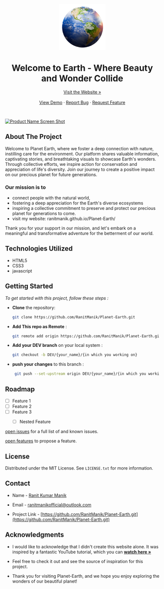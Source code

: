 <a name="readme-top"></a>
<br />
<div align="center">
  <a href="https://ranitmanik.github.io/Planet-Earth">
    <img src="Assets/logo2.png" alt="Logo" height="150px">
  </a>
<h1> Welcome to Earth - Where Beauty and Wonder Collide
</h1>
<a href="https://ranitmanik.github.io/Planet-Earth">Visit the Website »</a>
<br >
  <br>
<a href="https://ranitmanik.github.io/Planet-Earth/">View Demo</a>
·
<a href=".github/ISSUE/bug-report---.md">Report Bug</a>
·
<a href=".github/ISSUE/feature-request---.md">Request Feature</a>
  </p>
</div>
<br>

[![Product Name Screen Shot][product-screenshot]](ranitmanik.github.io/Planet-Earth/)

## About The Project

Welcome to Planet Earth, where we foster a deep connection with nature, instilling care for the environment. Our platform shares valuable information, captivating stories, and breathtaking visuals to showcase Earth's wonders. Through collective efforts, we inspire action for conservation and appreciation of life's diversity. Join our journey to create a positive impact on our precious planet for future generations.

### Our mission is to
 
- connect people with the natural world,
- fostering a deep appreciation for the Earth's diverse ecosystems
- inspiring a collective commitment to preserve and protect our precious planet for generations to come.
- visit my website: ranitmanik.github.io/Planet-Earth/

Thank you for your support in our mission, and let's embark on a meaningful and transformative adventure for the betterment of our world.

## Technologies Utilized

- HTML5
- CSS3
- javascript


## Getting Started

_To get started with this project, follow these steps :_
<br>

- **Clone** the repository:

   ```bash
   git clone https://github.com/RanitManik/Planet-Earth.git

- **Add This repo as Remote**  :

   ```bash
   git remote add origin https://github.com/RanitManik/Planet-Earth.git

- **Add your DEV branch** on your local system :

   ```bash
   git checkout -b DEV/{your_name}/{in which you working on}

- **push your changes** to this branch :

   ```bash
    git push --set-upstream origin DEV/{your_name}/{in which you working on}

## Roadmap

- [ ] Feature 1
- [ ] Feature 2
- [ ] Feature 3
  - [ ] Nested Feature


 [open issues](.github/ISSUE/bug-report---.md) for a full list of and known issues.
 
 [open features](.github/ISSUE/bug-report---.md) to propose a feature.


<!-- CONTRIBUTING -->

## License

Distributed under the MIT License. See `LICENSE.txt` for more information.

<!-- CONTACT -->

## Contact

- Name - <a href="https://ranitmanik.github.io/Portfolio-1.0/">Ranit Kumar Manik</a>

- Email - ranitmanikofficial@outlook.com

- Project Link - [https://github.com/RanitManik/Planet-Earth.git](https://github.com/RanitManik/Planet-Earth.git)

<!-- ACKNOWLEDGMENTS -->

## Acknowledgments

- I would like to acknowledge that I didn't create this website alone. It was inspired by a fantastic YouTube tutorial, which you can <a href="https://youtu.be/xG1_vbVPUUs"><strong> watch here »</strong></a>

- Feel free to check it out and see the source of inspiration for this project.

- Thank you for visiting Planet-Earth, and we hope you enjoy exploring the wonders of our beautiful planet!

[product-screenshot]: Assets/screenshot.png
